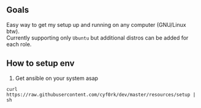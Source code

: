 ## Goals

Easy way to get my setup up and running on any computer (GNU/Linux btw).\
Currently supporting only `Ubuntu` but additional distros can be added for each role.

## How to setup env

1. Get ansible on your system asap

```
curl https://raw.githubusercontent.com/cyf0rk/dev/master/resources/setup | sh
```
